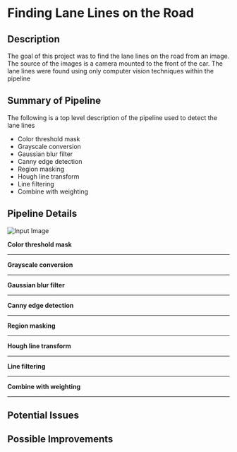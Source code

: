 # **Finding Lane Lines on the Road** 

## Description

The goal of this project was to find the lane lines on the road from an image. The source of the images is a camera mounted to the front of the car. The lane lines were found using only computer vision techniques within the pipeline


## Summary of Pipeline

The following is a top level description of the pipeline used to detect the lane lines

* Color threshold mask
* Grayscale conversion
* Gaussian blur filter
* Canny edge detection
* Region masking
* Hough line transform
* Line filtering
* Combine with weighting 

## Pipeline Details

![Input Image]('./images/input_image.jpg')

**Color threshold mask**

---
**Grayscale conversion**

---
**Gaussian blur filter**

---
**Canny edge detection**

---
**Region masking**

---
**Hough line transform**

---
**Line filtering**

---
**Combine with weighting**

---

## Potential Issues

## Possible Improvements
